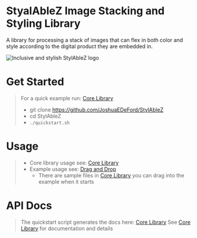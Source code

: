 # StyalAbleZ Image Stacking and Styling Library

A library for processing a stack of images that can flex in both color and style according to the digital product they are embedded in.

![Inclusive and stylish StylAbleZ logo](/image/splash.png "StylAbleZ")

# Get Started

> For a quick example run: [Core Library](core)
> * git clone https://github.com/JoshuaEDeFord/StylAbleZ
> * cd StylAbleZ
> * `./quickstart.sh`

# Usage

> * Core library usage see: [Core Library](core/README.md)
> * Example usage see: [Drag and Drop](dnd/README.md)
>   * There are sample files in [Core Library](examples/sample_images)  you can drag into the example when it starts
 
# API Docs
> The quickstart script generates the docs here: [Core Library](core/docs/@stylizablez/core/0.1.0/index.htmll)
> See [Core Library](core) for documentation and details
